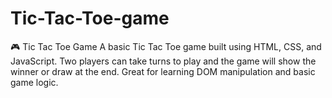 # Tic-Tac-Toe-game
🎮 Tic Tac Toe Game  A basic Tic Tac Toe game built using HTML, CSS, and JavaScript. Two players can take turns to play and the game will show the winner or draw at the end. Great for learning DOM manipulation and basic game logic.
